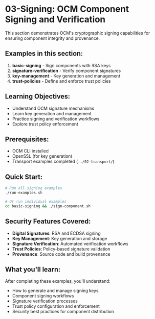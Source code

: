 # 03-Signing: OCM Component Signing and Verification

This section demonstrates OCM's cryptographic signing capabilities for ensuring component integrity and provenance.

## Examples in this section:

1. **basic-signing** - Sign components with RSA keys
2. **signature-verification** - Verify component signatures
3. **key-management** - Key generation and management
4. **trust-policies** - Define and enforce trust policies

## Learning Objectives:

- Understand OCM signature mechanisms
- Learn key generation and management
- Practice signing and verification workflows
- Explore trust policy enforcement

## Prerequisites:

- OCM CLI installed
- OpenSSL (for key generation)
- Transport examples completed (`../02-transport/`)

## Quick Start:

```bash
# Run all signing examples
./run-examples.sh

# Or run individual examples
cd basic-signing && ./sign-component.sh
```

## Security Features Covered:

- **Digital Signatures**: RSA and ECDSA signing
- **Key Management**: Key generation and storage
- **Signature Verification**: Automated verification workflows
- **Trust Policies**: Policy-based signature validation
- **Provenance**: Source code and build provenance

## What you'll learn:

After completing these examples, you'll understand:
- How to generate and manage signing keys
- Component signing workflows
- Signature verification processes
- Trust policy configuration and enforcement
- Security best practices for component distribution
